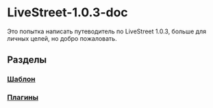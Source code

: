 # LiveStreet-1.0.3-doc
Это попытка написать путеводитель по LiveStreet 1.0.3, больше для личных целей, но добро пожаловать.

## Разделы
### [Шаблон](template/README.md)
### [Плагины](plugins/README.md)
